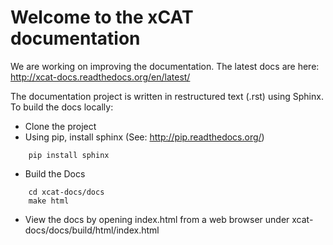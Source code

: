 # Welcome to the xCAT documentation

We are working on improving the documentation.  The latest docs are here: http://xcat-docs.readthedocs.org/en/latest/

The documentation project is written in restructured text (.rst) using Sphinx. 
To build the docs locally: 

* Clone the project
* Using pip, install sphinx (See: http://pip.readthedocs.org/)
~~~~
    pip install sphinx  
~~~~
* Build the Docs
~~~~  
    cd xcat-docs/docs
    make html
~~~~
* View the docs by opening index.html from a web browser under xcat-docs/docs/build/html/index.html
